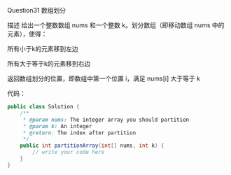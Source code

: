 Question31  数组划分

描述
给出一个整数数组 nums 和一个整数 k。划分数组（即移动数组 nums 中的元素），使得：

所有小于k的元素移到左边

所有大于等于k的元素移到右边

返回数组划分的位置，即数组中第一个位置 i，满足 nums[i] 大于等于 k

代码：
```java
public class Solution {
    /**
     * @param nums: The integer array you should partition
     * @param k: An integer
     * @return: The index after partition
     */
    public int partitionArray(int[] nums, int k) {
        // write your code here
    }
}
```